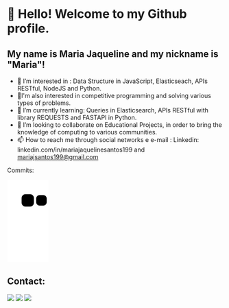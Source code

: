 # 👋 Hello! Welcome to my Github profile.
## My name is Maria Jaqueline and my nickname is "Maria"!

- 👀 I’m interested in : Data Structure in JavaScript, Elasticseach, APIs RESTful, NodeJS and Python.
- 👀I'm also interested in competitive programming and solving various types of problems.
- 🌱 I’m currently learning: Queries in Elasticsearch, APIs RESTful with library REQUESTS and FASTAPI in Python. 
- 💞️ I’m looking to collaborate on Educational Projects, in order to bring the knowledge of computing to various communities.
- 📫 How to reach me through social networks e e-mail : Linkedin: linkedin.com/in/mariajaquelinesantos199 and mariajsantos199@gmail.com











Commits:

![Snake animation](https://github.com/maria2122/maria2122/blob/output/github-contribution-grid-snake.svg)


## Contact:

<div>
<a href = "mailto:contato@seu-@maria2122"><img src="https://img.shields.io/badge/Gmail-D14836?style=for-the-badge&logo=gmail&logoColor=white" target="_blank"></a>
<a href="https://www.linkedin.com/in/linkedin.com/in/mariajaquelinesantos199" target="_blank"><img src="https://img.shields.io/badge/-LinkedIn-%230077B5?style=for-the-badge&logo=linkedin&logoColor=white" target="_blank"></a>
 <a href="https://instagram.com/maria.j.santos223/" target="_blank"><img src="https://img.shields.io/badge/-Instagram-%23E4405F?style=for-the-badge&logo=instagram&logoColor=white" target="_blank"></a>
</div>

